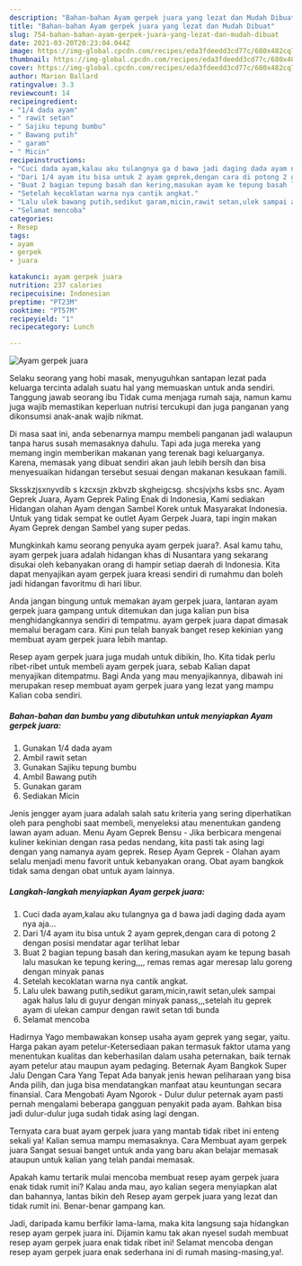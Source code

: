 ```yaml
---
description: "Bahan-bahan Ayam gerpek juara yang lezat dan Mudah Dibuat"
title: "Bahan-bahan Ayam gerpek juara yang lezat dan Mudah Dibuat"
slug: 754-bahan-bahan-ayam-gerpek-juara-yang-lezat-dan-mudah-dibuat
date: 2021-03-20T20:23:04.044Z
image: https://img-global.cpcdn.com/recipes/eda3fdeedd3cd77c/680x482cq70/ayam-gerpek-juara-foto-resep-utama.jpg
thumbnail: https://img-global.cpcdn.com/recipes/eda3fdeedd3cd77c/680x482cq70/ayam-gerpek-juara-foto-resep-utama.jpg
cover: https://img-global.cpcdn.com/recipes/eda3fdeedd3cd77c/680x482cq70/ayam-gerpek-juara-foto-resep-utama.jpg
author: Marion Ballard
ratingvalue: 3.3
reviewcount: 14
recipeingredient:
- "1/4 dada ayam"
- " rawit setan"
- " Sajiku tepung bumbu"
- " Bawang putih"
- " garam"
- " Micin"
recipeinstructions:
- "Cuci dada ayam,kalau aku tulangnya ga d bawa jadi daging dada ayam nya aja..."
- "Dari 1/4 ayam itu bisa untuk 2 ayam geprek,dengan cara di potong 2 dengan posisi mendatar agar terlihat lebar"
- "Buat 2 bagian tepung basah dan kering,masukan ayam ke tepung basah lalu masukan ke tepung kering,,,, remas remas agar meresap lalu goreng dengan minyak panas"
- "Setelah kecoklatan warna nya cantik angkat."
- "Lalu ulek bawang putih,sedikut garam,micin,rawit setan,ulek sampai agak halus lalu di guyur dengan minyak panass,,,setelah itu geprek ayam di ulekan campur dengan rawit setan tdi bunda"
- "Selamat mencoba"
categories:
- Resep
tags:
- ayam
- gerpek
- juara

katakunci: ayam gerpek juara 
nutrition: 237 calories
recipecuisine: Indonesian
preptime: "PT23M"
cooktime: "PT57M"
recipeyield: "1"
recipecategory: Lunch

---
```



![Ayam gerpek juara](https://img-global.cpcdn.com/recipes/eda3fdeedd3cd77c/680x482cq70/ayam-gerpek-juara-foto-resep-utama.jpg)

Selaku seorang yang hobi masak, menyuguhkan santapan lezat pada keluarga tercinta adalah suatu hal yang memuaskan untuk anda sendiri. Tanggung jawab seorang ibu Tidak cuma menjaga rumah saja, namun kamu juga wajib memastikan keperluan nutrisi tercukupi dan juga panganan yang dikonsumsi anak-anak wajib nikmat.

Di masa  saat ini, anda sebenarnya mampu membeli panganan jadi walaupun tanpa harus susah memasaknya dahulu. Tapi ada juga mereka yang memang ingin memberikan makanan yang terenak bagi keluarganya. Karena, memasak yang dibuat sendiri akan jauh lebih bersih dan bisa menyesuaikan hidangan tersebut sesuai dengan makanan kesukaan famili. 

Sksskzjsxnyvdib s kzcxsjn zkbvzb skgheigcsg. shcsjvjxhs ksbs snc. Ayam Geprek Juara, Ayam Geprek Paling Enak di Indonesia, Kami sediakan Hidangan olahan Ayam dengan Sambel Korek untuk Masyarakat Indonesia. Untuk yang tidak sempat ke outlet Ayam Gerpek Juara, tapi ingin makan Ayam Geprek dengan Sambel yang super pedas.

Mungkinkah kamu seorang penyuka ayam gerpek juara?. Asal kamu tahu, ayam gerpek juara adalah hidangan khas di Nusantara yang sekarang disukai oleh kebanyakan orang di hampir setiap daerah di Indonesia. Kita dapat menyajikan ayam gerpek juara kreasi sendiri di rumahmu dan boleh jadi hidangan favoritmu di hari libur.

Anda jangan bingung untuk memakan ayam gerpek juara, lantaran ayam gerpek juara gampang untuk ditemukan dan juga kalian pun bisa menghidangkannya sendiri di tempatmu. ayam gerpek juara dapat dimasak memalui beragam cara. Kini pun telah banyak banget resep kekinian yang membuat ayam gerpek juara lebih mantap.

Resep ayam gerpek juara juga mudah untuk dibikin, lho. Kita tidak perlu ribet-ribet untuk membeli ayam gerpek juara, sebab Kalian dapat menyajikan ditempatmu. Bagi Anda yang mau menyajikannya, dibawah ini merupakan resep membuat ayam gerpek juara yang lezat yang mampu Kalian coba sendiri.

<!--inarticleads1-->

##### Bahan-bahan dan bumbu yang dibutuhkan untuk menyiapkan Ayam gerpek juara:

1. Gunakan 1/4 dada ayam
1. Ambil  rawit setan
1. Gunakan  Sajiku tepung bumbu
1. Ambil  Bawang putih
1. Gunakan  garam
1. Sediakan  Micin


Jenis jengger ayam juara adalah salah satu kriteria yang sering diperhatikan oleh para penghobi saat membeli, menyeleksi atau menentukan gandeng lawan ayam aduan. Menu Ayam Geprek Bensu - Jika berbicara mengenai kuliner kekinian dengan rasa pedas nendang, kita pasti tak asing lagi dengan yang namanya ayam geprek. Resep Ayam Geprek - Olahan ayam selalu menjadi menu favorit untuk kebanyakan orang. Obat ayam bangkok tidak sama dengan obat untuk ayam lainnya. 

<!--inarticleads2-->

##### Langkah-langkah menyiapkan Ayam gerpek juara:

1. Cuci dada ayam,kalau aku tulangnya ga d bawa jadi daging dada ayam nya aja...
1. Dari 1/4 ayam itu bisa untuk 2 ayam geprek,dengan cara di potong 2 dengan posisi mendatar agar terlihat lebar
1. Buat 2 bagian tepung basah dan kering,masukan ayam ke tepung basah lalu masukan ke tepung kering,,,, remas remas agar meresap lalu goreng dengan minyak panas
1. Setelah kecoklatan warna nya cantik angkat.
1. Lalu ulek bawang putih,sedikut garam,micin,rawit setan,ulek sampai agak halus lalu di guyur dengan minyak panass,,,setelah itu geprek ayam di ulekan campur dengan rawit setan tdi bunda
1. Selamat mencoba


Hadirnya Yago membawakan konsep usaha ayam geprek yang segar, yaitu. Harga pakan ayam petelur-Ketersediaan pakan termasuk faktor utama yang menentukan kualitas dan keberhasilan dalam usaha peternakan, baik ternak ayam petelur atau maupun ayam pedaging. Beternak Ayam Bangkok Super Jalu Dengan Cara Yang Tepat Ada banyak jenis hewan peliharaan yang bisa Anda pilih, dan juga bisa mendatangkan manfaat atau keuntungan secara finansial. Cara Mengobati Ayam Ngorok - Dulur dulur peternak ayam pasti pernah mengalami beberapa gangguan penyakit pada ayam. Bahkan bisa jadi dulur-dulur juga sudah tidak asing lagi dengan. 

Ternyata cara buat ayam gerpek juara yang mantab tidak ribet ini enteng sekali ya! Kalian semua mampu memasaknya. Cara Membuat ayam gerpek juara Sangat sesuai banget untuk anda yang baru akan belajar memasak ataupun untuk kalian yang telah pandai memasak.

Apakah kamu tertarik mulai mencoba membuat resep ayam gerpek juara enak tidak rumit ini? Kalau anda mau, ayo kalian segera menyiapkan alat dan bahannya, lantas bikin deh Resep ayam gerpek juara yang lezat dan tidak rumit ini. Benar-benar gampang kan. 

Jadi, daripada kamu berfikir lama-lama, maka kita langsung saja hidangkan resep ayam gerpek juara ini. Dijamin kamu tak akan nyesel sudah membuat resep ayam gerpek juara enak tidak ribet ini! Selamat mencoba dengan resep ayam gerpek juara enak sederhana ini di rumah masing-masing,ya!.


